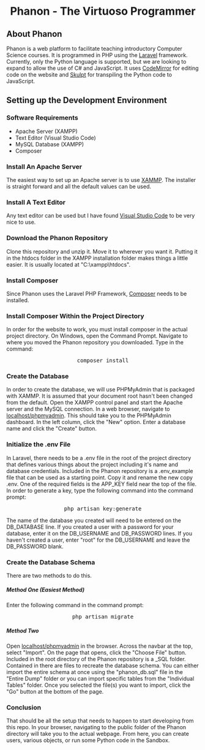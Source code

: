 # <p align="center">Phanon - The Virtuoso Programmer</p>

## About Phanon
<p>Phanon is a web platform to facilitate teaching introductory Computer Science courses. It is programmed in PHP using the <a href="https://laravel.com/">Laravel</a> framework. Currently, only the Python language is supported, but we are looking to expand to allow the use of C# and JavaScript. It uses <a href="https://codemirror.net/">CodeMirror</a> for editing code on the website and <a href="http://www.skulpt.org/">Skulpt</a> for transpiling the Python code to JavaScript.</p>

## Setting up the Development Environment

### Software Requirements
<ul>
<li>Apache Server (XAMPP)</li>
<li>Text Editor (Visual Studio Code)</li>
<li>MySQL Database (XAMPP)</li>
<li>Composer</li>
</ul>

### Install An Apache Server
<p>The easiest way to set up an Apache server is to use <a href="https://www.apachefriends.org/index.html">XAMMP</a>. The installer is straight forward and all the default values can be used.</p>

### Install A Text Editor
<p>Any text editor can be used but I have found <a href="https://code.visualstudio.com/">Visual Studio Code</a> to be very nice to use.</p>

### Download the Phanon Repository
<p>Clone this repository and unzip it. Move it to wherever you want it. Putting it in the htdocs folder in the XAMPP installation folder makes things a little easier. It is usually located at "C:\xampp\htdocs".</p>

### Install Composer
<p>Since Phanon uses the Laravel PHP Framework, <a href="https://getcomposer.org/">Composer</a> needs to be installed.

### Install Composer Within the Project Directory
<p>In order for the website to work, you must install composer in the actual project directory. On Windows, open the Command Prompt. Navigate to where you moved the Phanon repository you downloaded. Type in the command: <pre align="center">composer install</pre></p>

### Create the Database
<p>In order to create the database, we will use PHPMyAdmin that is packaged with XAMMP. It is assumed that your document root hasn't been changed from the default. Open the XAMPP control panel and start the Apache server and the MySQL connection. In a web browser, navigate to <a href="https://localhost/phpmyadmin">localhost/phpmyadmin</a>. This should take you to the PHPMyAdmin dashboard. In the left column, click the "New" option. Enter a database name and click the "Create" button.</p>

### Initialize the .env File
<p>In Laravel, there needs to be a .env file in the root of the project directory that defines various things about the project including it's name and database credentials. Included in the Phanon repository is a .env_example file that can be used as a starting point. Copy it and rename the new copy .env. One of the required fields is the APP_KEY field near the top of the file. In order to generate a key, type the following command into the command prompt: <pre align="center">php artisan key:generate</pre>The name of the database you created  will need to be entered on the DB_DATABASE line. If you created a user with a password for your database, enter it on the DB_USERNAME and DB_PASSWORD lines. If you haven't created a user, enter "root" for the DB_USERNAME and leave the DB_PASSWORD blank.</p>

### Create the Database Schema
<p>There are two methods to do this.</p>

##### Method One (Easiest Method)
<p>Enter the following command in the command prompt:<pre align="center">php artisan migrate</pre></p>

##### Method Two
<p>Open <a href="https://localhost/phpmyadmin">localhost/phpmyadmin</a> in the browser. Across the navbar at the top, select "Import". On the page that opens, click the "Choose File" button. Included in the root directory of the Phanon repository is a _SQL folder. Contained in there are files to recreate the database schema. You can either import the entire schema at once using the "phanon_db.sql" file in the "Entire Dump" folder or you can import specific tables from the "Individual Tables" folder. Once you selected the file(s) you want to import, click the "Go" button at the bottom of the page.</p>

### Conclusion
<p>That should be all the setup that needs to happen to start developing from this repo. In your browser, navigating to the public folder of the Phanon directory will take you to the actual webpage. From here, you can create users, various objects, or run some Python code in the Sandbox.</p>

